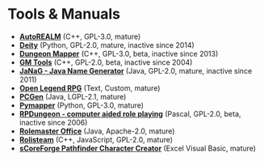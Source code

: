 # Tools & Manuals

[comment]: # (start of autogenerated content, do not edit)
- **[AutoREALM](autorealm.md)** (C++, GPL-3.0, mature)
- **[Deity](deity.md)** (Python, GPL-2.0, mature, inactive since 2014)
- **[Dungeon Mapper](dungeon_mapper.md)** (C++, GPL-3.0, beta, inactive since 2013)
- **[GM Tools](gm_tools.md)** (C++, GPL-2.0, beta, inactive since 2004)
- **[JaNaG - Java Name Generator](java_ng.md)** (Java, GPL-2.0, mature, inactive since 2011)
- **[Open Legend RPG](open_legend_rpg.md)** (Text, Custom, mature)
- **[PCGen](pcgen.md)** (Java, LGPL-2.1, mature)
- **[Pymapper](pymapper.md)** (Python, GPL-3.0, mature)
- **[RPDungeon - computer aided role playing](rpdungeon.md)** (Pascal, GPL-2.0, beta, inactive since 2006)
- **[Rolemaster Office](rolemaster_office.md)** (Java, Apache-2.0, mature)
- **[Rolisteam](rolisteam.md)** (C++, JavaScript, GPL-2.0, mature)
- **[sCoreForge Pathfinder Character Creator](scoreforge_pathfinder_character_creator.md)** (Excel Visual Basic, mature)

[comment]: # (end of autogenerated content)